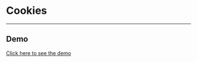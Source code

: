 # Cookies

---

## Demo

[Click here to see the demo](https://stefanoturcarelli.github.io/cookies/)
